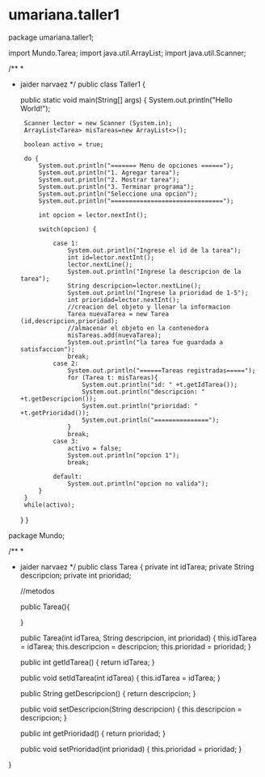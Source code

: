 # umariana.taller1
package umariana.taller1;


import Mundo.Tarea;
import java.util.ArrayList;
import java.util.Scanner;

/**
 *
 * jaider narvaez
 */
public class Taller1 {

    public static void main(String[] args) {
        System.out.println("Hello World!");
        
        Scanner lector = new Scanner (System.in);
        ArrayList<Tarea> misTareas=new ArrayList<>();

        boolean activo = true;                                                
        
        do {
            System.out.println("======= Menu de opciones ======");
            System.out.println("1. Agregar tarea");
            System.out.println("2. Mostrar tarea");
            System.out.println("3. Terminar programa");
            System.out.println("Seleccione una opcion");
            System.out.println("===============================");
            
            int opcion = lector.nextInt();
            
            switch(opcion) {
                
                case 1:
                    System.out.println("Ingrese el id de la tarea");
                    int id=lector.nextInt();
                    lector.nextLine();
                    System.out.println("Ingrese la descripcion de la tarea");
                    String descripcion=lector.nextLine();
                    System.out.println("Ingrese la prioridad de 1-5");
                    int prioridad=lector.nextInt();
                    //creacion del objeto y llenar la informacion
                    Tarea nuevaTarea = new Tarea (id,descripcion,prioridad);
                    //almacenar el objeto en la contenedora
                    misTareas.add(nuevaTarea);
                    System.out.println("la tarea fue guardada a satisfaccion");
                    break;
                case 2:
                    System.out.println("======Tareas registradas=====");
                    for (Tarea t: misTareas){
                        System.out.println("id: " +t.getIdTarea());
                        System.out.println("descripcion: " +t.getDescripcion());
                        System.out.println("prioridad: " +t.getPrioridad());
                        System.out.println("===============");
                    }
                    break;
                case 3:
                    activo = false;
                    System.out.println("opcion 1");
                    break;
                    
                default:
                    System.out.println("opcion no valida");
            }
        }
        while(activo);
    }
}

package Mundo;


/**
 *
 * jaider narvaez
 */
public class Tarea {
    private int idTarea;
    private String descripcion;
    private int prioridad;

    //metodos
    
    public Tarea(){
        
    }

    public Tarea(int idTarea, String descripcion, int prioridad) {
        this.idTarea = idTarea;
        this.descripcion = descripcion;
        this.prioridad = prioridad;
    }

    public int getIdTarea() {
        return idTarea;
    }

    public void setIdTarea(int idTarea) {
        this.idTarea = idTarea;
    }

    public String getDescripcion() {
        return descripcion;
    }

    public void setDescripcion(String descripcion) {
        this.descripcion = descripcion;
    }

    public int getPrioridad() {
        return prioridad;
    }

    public void setPrioridad(int prioridad) {
        this.prioridad = prioridad;
    }
    
    
}

